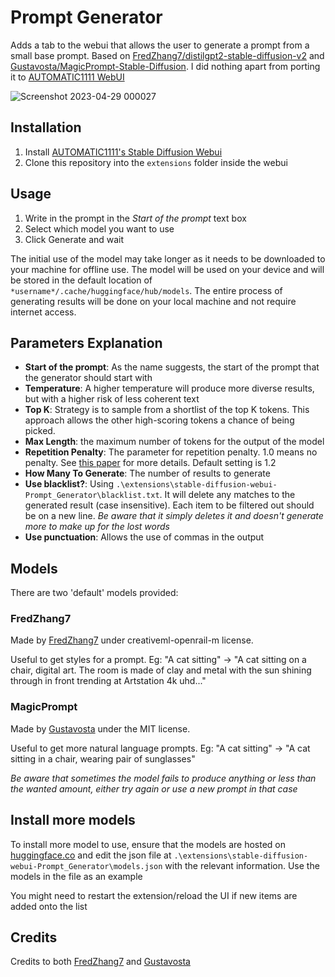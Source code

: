 # Prompt Generator

Adds a tab to the webui that allows the user to generate a prompt from a small base prompt. Based on [FredZhang7/distilgpt2-stable-diffusion-v2](https://huggingface.co/FredZhang7/distilgpt2-stable-diffusion-v2) and [Gustavosta/MagicPrompt-Stable-Diffusion](https://huggingface.co/Gustavosta/MagicPrompt-Stable-Diffusion). I did nothing apart from porting it to [AUTOMATIC1111 WebUI](https://github.com/AUTOMATIC1111/stable-diffusion-webui)



![Screenshot 2023-04-29 000027](https://user-images.githubusercontent.com/8998556/235261664-2c92689d-9915-4543-8d6a-57a8ecd0f484.png)


## Installation

1. Install [AUTOMATIC1111's Stable Diffusion Webui](https://github.com/AUTOMATIC1111/stable-diffusion-webui)
2. Clone this repository into the `extensions` folder inside the webui

## Usage

1. Write in the prompt in the *Start of the prompt* text box
2. Select which model you want to use
3. Click Generate and wait

The initial use of the model may take longer as it needs to be downloaded to your machine for offline use. The model will be used on your device and will be stored in the default location of `*username*/.cache/huggingface/hub/models`. The entire process of generating results will be done on your local machine and not require internet access.

## Parameters Explanation

- **Start of the prompt**: As the name suggests, the start of the prompt that the generator should start with
- **Temperature**: A higher temperature will produce more diverse results, but with a higher risk of less coherent text
- **Top K**: Strategy is to sample from a shortlist of the top K tokens. This approach allows the other high-scoring tokens a chance of being picked.
- **Max Length**: the maximum number of tokens for the output of the model
- **Repetition Penalty**: The parameter for repetition penalty. 1.0 means no penalty. See [this paper](https://arxiv.org/pdf/1909.05858.pdf) for more details. Default setting is 1.2
- **How Many To Generate**: The number of results to generate
- **Use blacklist?**: Using `.\extensions\stable-diffusion-webui-Prompt_Generator\blacklist.txt`. It will delete any matches to the generated result (case insensitive). Each item to be filtered out should be on a new line. *Be aware that it simply deletes it and doesn't generate more to make up for the lost words*
- **Use punctuation**: Allows the use of commas in the output

## Models

There are two 'default' models provided:

### FredZhang7

Made by [FredZhang7](https://huggingface.co/FredZhang7) under creativeml-openrail-m license. 

Useful to get styles for a prompt. Eg: "A cat sitting" -> "A cat sitting on a chair, digital art. The room is made of clay and metal with the sun shining through in front trending at Artstation 4k uhd..."

### MagicPrompt

Made by [Gustavosta](https://huggingface.co/Gustavosta) under the MIT license. 

Useful to get more natural language prompts. Eg: "A cat sitting" -> "A cat sitting in a chair, wearing pair of sunglasses"

*Be aware that sometimes the model fails to produce anything or less than the wanted amount, either try again or use a new prompt in that case*

## Install more models

To install more model to use, ensure that the models are hosted on [huggingface.co](https://huggingface.co) and edit the json file at `.\extensions\stable-diffusion-webui-Prompt_Generator\models.json` with the relevant information. Use the models in the file as an example

You might need to restart the extension/reload the UI if new items are added onto the list

## Credits

Credits to both [FredZhang7](https://huggingface.co/FredZhang7) and [Gustavosta](https://huggingface.co/Gustavosta)
